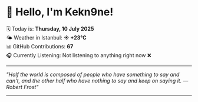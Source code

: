 # 👋 Hello, I'm Kekn9ne!

🗓️ Today is: **Thursday, 10 July 2025**  
🌤️ Weather in Istanbul: **☀️   +23°C**  
📊 GitHub Contributions: **67**  
🎧 Currently Listening: Not listening to anything right now ❌

---

_"Half the world is composed of people who have something to say and can't, and the other half who have nothing to say and keep on saying it. — *Robert Frost*"_

---
